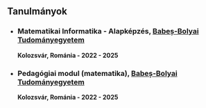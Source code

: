 ---
---

## Tanulmányok

- ### Matematikai Informatika - Alapképzés, [Babeș-Bolyai Tudományegyetem](https://www.ubbcluj.ro/hu/facultati/matematica_informatica)

  **Kolozsvár, Románia - 2022 - 2025**

- ### Pedagógiai modul (matematika), [Babeș-Bolyai Tudományegyetem](https://www.ubbcluj.ro/hu)

  **Kolozsvár, Románia - 2022 - 2025**
